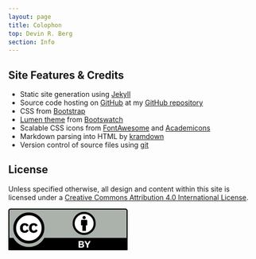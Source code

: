 ```yaml
---
layout: page
title: Colophon
top: Devin R. Berg
section: Info
---
```


Site Features & Credits
-----------------------

* Static site generation using [Jekyll][]
* Source code hosting on [GitHub][] at my [GitHub repository](https://github.com/devinberg/devinberg.com)
* CSS from [Bootstrap](http://getbootstrap.com/)
* [Lumen theme](http://bootswatch.com/lumen/) from [Bootswatch](http://bootswatch.com/)
* Scalable CSS icons from [FontAwesome](http://fortawesome.github.io/Font-Awesome/) and [Academicons](https://jpswalsh.github.io/academicons/)
* Markdown parsing into HTML by [kramdown](http://kramdown.gettalong.org)
* Version control of source files using [git](https://git-scm.com)


License
-------

<div class="row">
<div class="col-md-9">

Unless specified otherwise, all design and content within this site is licensed under a <a rel="license" href="http://creativecommons.org/licenses/by/4.0/">Creative Commons Attribution 4.0 International License</a>.

</div>
<div class="col-md-3">

<a rel="license" href="http://creativecommons.org/licenses/by/4.0/">
<img class="inset right" alt="Creative Commons License" style="border-width:0" src="/assets/img/cc-by.svg" />
</a>

</div>
</div>

[Jekyll]: http://jekyllrb.com
[GitHub]: https://github.com/
